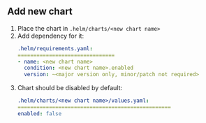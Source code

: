 ## Add new chart

1. Place the chart in `.helm/charts/<new chart name>`
1. Add dependency for it:
    ```yaml
    .helm/requirements.yaml:
    ===============================
    - name: <new chart name>
      condition: <new chart name>.enabled
      version: ~<major version only, minor/patch not required>
    ```
1. Chart should be disabled by default:
     ```yaml
    .helm/charts/<new chart name>/values.yaml:
    =================================================
    enabled: false
    ```
